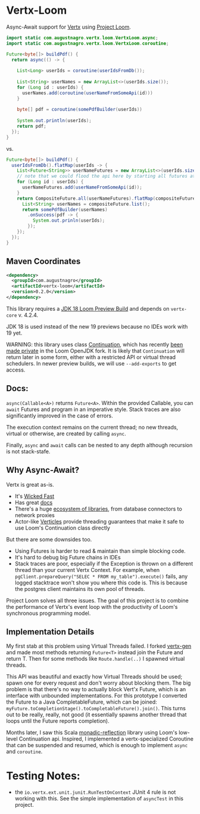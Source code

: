 # Vertx-Loom

Async-Await support for [Vertx](https://vertx.io/) using [Project Loom](https://wiki.openjdk.java.net/display/loom/org.getshaka.vertx.loom.SequencingBugTests).

```java
import static com.augustnagro.vertx.loom.VertxLoom.async;
import static com.augustnagro.vertx.loom.VertxLoom.coroutine;

Future<byte[]> buildPdf() {
  return async(() -> {
    
    List<Long> userIds = coroutine(userIdsFromDb());
    
    List<String> userNames = new ArrayList<>(userIds.size());
    for (Long id : userIds) {
      userNames.add(coroutine(userNameFromSomeApi(id)))
    }
    
    byte[] pdf = coroutine(somePdfBuilder(userIds))
  
    System.out.println(userIds);
    return pdf;
  });
}
```

vs.

```java
Future<byte[]> buildPdf() {
  userIdsFromDb().flatMap(userIds -> {
    List<Future<String>> userNameFutures = new ArrayList<>(userIds.size());
    // note that we could flood the api here by starting all futures at once!
    for (Long id : userIds) {
      userNameFutures.add(userNameFromSomeApi(id));
    }
    return CompositeFuture.all(userNameFutures).flatMap(compositeFuture -> {
      List<String> userNames = compositeFuture.list();
      return somePdfBuilder(userNames)
        .onSuccess(pdf -> {
          System.out.prinln(userIds);
        });
    });
  });
}
```

## Maven Coordinates

```xml
<dependency>
  <groupId>com.augustnagro</groupId>
  <artifactId>vertx-loom</artifactId>
  <version>0.2.0</version>
</dependency>
```

This library requires a [JDK 18 Loom Preview Build](http://jdk.java.net/loom/) and depends on `vertx-core` v. 4.2.4.

JDK 18 is used instead of the new 19 previews because no IDEs work with 19 yet.

WARNING: this library uses class [Continuation](https://download.java.net/java/early_access/loom/docs/api/java.base/java/lang/Continuation.html), which has recently [been made private](https://mail.openjdk.java.net/pipermail/loom-dev/2021-October/002983.html) in the Loom OpenJDK fork. It is likely that `Continuation` will return later in some form, either with a restricted API or virtual thread schedulers. In newer preview builds, we will use `--add-exports` to get access.

## Docs:

`async(Callable<A>)` returns `Future<A>`. Within the provided Callable, you can `await` Futures and program in an imperative style. Stack traces are also significantly improved in the case of errors.

The execution context remains on the current thread; no new threads, virtual or otherwise, are created by calling `async`.

Finally, `async` and `await` calls can be nested to any depth although recursion is not stack-stafe.

## Why Async-Await?
Vertx is great as-is.
* It's [Wicked Fast](https://www.techempower.com/benchmarks/#section=data-r20&hw=ph&test=composite&l=zik0vz-sf)
* Has great [docs](https://vertx.io/docs/vertx-core/java/#_in_the_beginning_there_was_vert_x)
* There's a huge [ecosystem of libraries](https://vertx.io/docs/), from database connectors to network proxies
* Actor-like [Verticles](https://vertx.io/docs/vertx-core/java/#_verticles) provide threading guarantees that make it safe to use Loom's Continuation class directly

But there are some downsides too.
* Using Futures is harder to read & maintain than simple blocking code.
* It's hard to debug big Future chains in IDEs
* Stack traces are poor, especially if the Exception is thrown on a different thread than your current Vertx Context. For example, when `pgClient.prepareQuery("SELEC * FROM my_table").execute()` fails, any logged stacktrace won't show you where this code is. This is because the postgres client maintains its own pool of threads.

Project Loom solves all three issues. The goal of this project is to combine the performance of Vertx's event loop with the productivity of Loom's synchronous programming model.

## Implementation Details

My first stab at this problem using Virtual Threads failed. I forked [vertx-gen](https://github.com/vert-x3/vertx-rx) and made most methods returning `Future<T>` instead join the Future and return T. Then for some methods like `Route.handle(..)` I spawned virtual threads.

This API was beautiful and exactly how Virtual Threads should be used; spawn one for every request and don't worry about blocking them. The big problem is that there's no way to actually block Vert'x Future, which is an interface with unbounded implementations. For this prototype I converted the Future to a Java CompletableFuture, which can be joined: `myFuture.toCompletionStage().toCompletableFuture().join()`. This turns out to be really, really, not good (it essentially spawns another thread that loops until the Future reports completion).

Months later, I saw this Scala [monadic-reflection](https://github.com/lampepfl/monadic-reflection) library using Loom's low-level Continuation api. Inspired, I implemented a vertx-specialized Coroutine that can be suspended and resumed, which is enough to implement `async` and `coroutine`.


# Testing Notes:
* the `io.vertx.ext.unit.junit.RunTestOnContext` JUnit 4 rule is not working with this. See the simple implementation of `asyncTest` in this project.